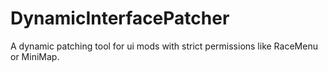 # DynamicInterfacePatcher

A dynamic patching tool for ui mods with strict permissions like RaceMenu or MiniMap.
